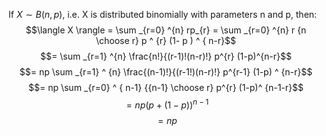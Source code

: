 If $X \sim B(n,p)$, i.e. X is distributed binomially with parameters n
and p, then: $$\langle X \rangle = 
\sum _{r=0} ^{n} rp_{r}
= \sum _{r=0} ^{n} r
{n \choose r} p ^ {r}
(1- p ) ^ { n-r}$$ $$= \sum _{r=1} ^{n} \frac{n!}{(r-1)!(n-r)!}
p^{r} (1-p)^{n-r}$$ $$= np \sum _{r=1} ^ {n}
\frac{(n-1)!}{(r-1!)(n-r)!}
p^{r-1} (1-p) ^ {n-r}$$ $$= np \sum _{r=0} ^ { n-1} 
{{n-1} \choose r} p^{r}
(1-p)^ {n-1-r}$$ $$= np(p+(1-p))^{n-1}$$ $$= np$$
